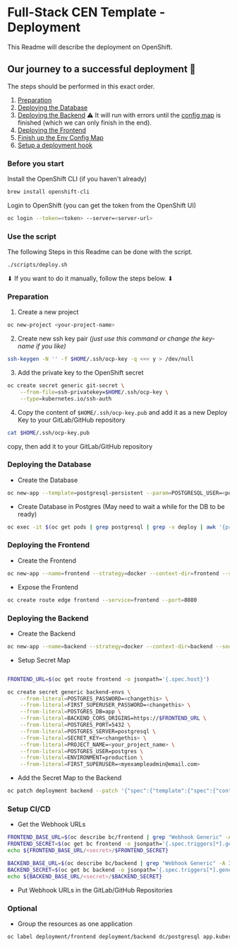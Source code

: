 # Full-Stack CEN Template - Deployment

This Readme will describe the deployment on OpenShift.

## Our journey to a successful deployment 🏁

The steps should be performed in this exact order.

1. [Preparation](#preparation)
2. [Deploying the Database](#database)
3. [Deploying the Backend](#backend) ⚠️ It will run with errors until the [config map](#env-config-map) is finished (which we can only finish in the end).
4. [Deploying the Frontend](#frontend)
5. [Finish up the Env Config Map](#env-config-map)
6. [Setup a deployment hook](#setup-a-deployment-hook)

### Before you start

Install the OpenShift CLI (if you haven't already)

```bash
brew install openshift-cli
```

Login to OpenShift (you can get the token from the OpenShift UI)

```bash
oc login --token=<token> --server=<server-url>
```

### Use the script

The following Steps in this Readme can be done with the script.

```bash
./scripts/deploy.sh
```

⬇ If you want to do it manually, follow the steps below. ⬇

### Preparation

1. Create a new project

```bash
oc new-project <your-project-name>
```

2. Create new ssh key pair _(just use this command or change the key-name if you like)_

```bash
ssh-keygen -N '' -f $HOME/.ssh/ocp-key -q <<< y > /dev/null
```

3. Add the private key to the OpenShift secret

```bash
oc create secret generic git-secret \
    --from-file=ssh-privatekey=$HOME/.ssh/ocp-key \
    --type=kubernetes.io/ssh-auth
```

4. Copy the content of `$HOME/.ssh/ocp-key.pub` and add it as a new Deploy Key to your GitLab/GitHub repository

```bash
cat $HOME/.ssh/ocp-key.pub
```

copy, then add it to your GitLab/GitHub repository

### Deploying the Database

- Create the Database

```bash
oc new-app --template=postgresql-persistent --param=POSTGRESQL_USER=<postgres-user> --param=POSTGRESQL_PASSWORD=<postgres-password>

```

- Create Database in Postgres (May need to wait a while for the DB to be ready)

```bash
oc exec -it $(oc get pods | grep postgresql | grep -v deploy | awk '{print $1}') -- psql -c 'CREATE DATABASE app;'
```

### Deploying the Frontend

- Create the Frontend

```bash
oc new-app --name=frontend --strategy=docker --context-dir=frontend --source-secret=git-secret <ssh-git-url>
```

- Expose the Frontend

```bash
oc create route edge frontend --service=frontend --port=8080
```

### Deploying the Backend

- Create the Backend

```bash
oc new-app --name=backend --strategy=docker --context-dir=backend --source-secret=git-secret <ssh-git-url>
```

- Setup Secret Map

```bash

FRONTEND_URL=$(oc get route frontend -o jsonpath='{.spec.host}')

oc create secret generic backend-envs \
    --from-literal=POSTGRES_PASSWORD=<changethis> \
    --from-literal=FIRST_SUPERUSER_PASSWORD=<changethis> \
    --from-literal=POSTGRES_DB=app \
    --from-literal=BACKEND_CORS_ORIGINS=https://$FRONTEND_URL \
    --from-literal=POSTGRES_PORT=5432 \
    --from-literal=POSTGRES_SERVER=postgresql \
    --from-literal=SECRET_KEY=<changethis> \
    --from-literal=PROJECT_NAME=<your_project_name> \
    --from-literal=POSTGRES_USER=postgres \
    --from-literal=ENVIRONMENT=production \
    --from-literal=FIRST_SUPERUSER=<myexampleadmin@email.com>
```

- Add the Secret Map to the Backend

```bash
oc patch deployment backend --patch '{"spec":{"template":{"spec":{"containers":[{"name":"backend","envFrom":[{"secretRef":{"name":"backend-envs"}}]}]}}}}'
```

### Setup CI/CD

- Get the Webhook URLs

```bash
FRONTEND_BASE_URL=$(oc describe bc/frontend | grep "Webhook Generic" -A 1 | tail -n 1 | tr -d ' ')
FRONTEND_SECRET=$(oc get bc frontend -o jsonpath='{.spec.triggers[*].generic.secret}')
echo ${FRONTEND_BASE_URL/<secret>/$FRONTEND_SECRET}
```

```bash
BACKEND_BASE_URL=$(oc describe bc/backend | grep "Webhook Generic" -A 1 | tail -n 1 | tr -d ' ')
BACKEND_SECRET=$(oc get bc backend -o jsonpath='{.spec.triggers[*].generic.secret}')
echo ${BACKEND_BASE_URL/<secret>/$BACKEND_SECRET}
```

- Put Webhook URLs in the GitLab/GitHub Repositories

### Optional

- Group the resources as one application

```bash
oc label deployment/frontend deployment/backend dc/postgresql app.kubernetes.io/part-of=<your-app-name>
```

<!-- 8. Create Extension in Postgres DB

```bash
oc exec -it $(oc get pods | grep postgresql | grep -v deploy | awk '{print $1}') -- psql -d app -c 'CREATE EXTENSION IF NOT EXISTS "uuid-ossp";'
``` -->
